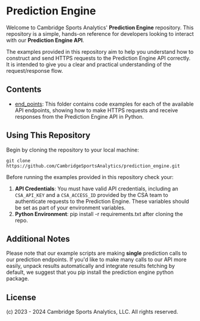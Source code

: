 # Prediction Engine

Welcome to Cambridge Sports Analytics' **Prediction Engine** repository. This repository is a simple, hands-on reference for developers looking to interact with our **Prediction Engine API**. 

The examples provided in this repository aim to help you understand how to construct and send HTTPS requests to the Prediction Engine API correctly. It is intended to give you a clear and practical understanding of the request/response flow.

## Contents

- [end_points](end_points): This folder contains code examples for each of the available API endpoints, showing how to make HTTPS requests and receive responses from the Prediction Engine API in Python. 

## Using This Repository

Begin by cloning the repository to your local machine:

```git clone https://github.com/CambridgeSportsAnalytics/prediction_engine.git```

Before running the examples provided in this repository check your:

1. **API Credentials**: You must have valid API credentials, including an `CSA_API_KEY` and a `CSA_ACCESS_ID` provided by the CSA team to authenticate requests to the Prediction Engine. These variables should be set as part of your environment variables.
2. **Python Environment**: pip install -r requirements.txt after cloning the repo. 

## Additional Notes

Please note that our example scripts are making  **single** prediction calls to our prediction endpoints. If you'd like to make many calls to our API more easily, unpack results automatically and integrate results fetching by default, we suggest that you pip install the prediction engine python package. 

## License

(c) 2023 - 2024 Cambridge Sports Analytics, LLC. All rights reserved.
